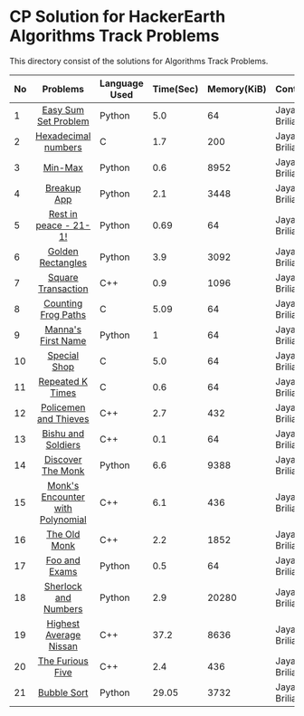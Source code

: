 # CP Solution for HackerEarth Algorithms Track Problems

This directory consist of the solutions for Algorithms Track Problems.

|**No**| **Problems**      | **Language Used** | **Time(Sec)** | **Memory(KiB)** | **Contributor** |
| ---- |:-----------------:| -------- | -------- | ---------- | ----------------- |
| 1 | [Easy Sum Set Problem](./easy_sum_set_problem.py) | Python | 5.0 | 64 | Jayaku Briliantio |
| 2 | [Hexadecimal numbers](./hexadecimal_numbers.c) | C | 1.7 | 200 | Jayaku Briliantio |
| 3 | [Min-Max](./min_max.py) | Python | 0.6 | 8952 | Jayaku Briliantio |
| 4 | [Breakup App](./breakup_app.py) | Python | 2.1 | 3448 | Jayaku Briliantio |
| 5 | [Rest in peace - 21-1!](./rest_in_peace_21_1.py) | Python | 0.69 | 64 | Jayaku Briliantio |
| 6 | [Golden Rectangles](./golden_rectangles.py) | Python | 3.9 | 3092 | Jayaku Briliantio |
| 7 | [Square Transaction](./square_transaction.cpp) | C++ | 0.9 | 1096 | Jayaku Briliantio |
| 8 | [Counting Frog Paths](./counting_frog_paths.c) | C | 5.09 | 64 | Jayaku Briliantio |
| 9 | [Manna's First Name](./manna_first_name.py) | Python | 1 | 64 | Jayaku Briliantio |
| 10 | [Special Shop](./special_shop.c) | C | 5.0 | 64 | Jayaku Briliantio |
| 11 | [Repeated K Times](./repeated_k_times.c) | C | 0.6 | 64 | Jayaku Briliantio |
| 12 | [Policemen and Thieves](./policemen_and_thieves.cpp) | C++ | 2.7 | 432 | Jayaku Briliantio |
| 13 | [Bishu and Soldiers](./bishu_and_soldiers.cpp) | C++ | 0.1 | 64 | Jayaku Briliantio |
| 14 | [Discover The Monk](./discover_the_monk.py) | Python | 6.6 | 9388 | Jayaku Briliantio |
| 15 | [Monk's Encounter with Polynomial](./monk_encounter_with_poly.cpp) | C++ | 6.1 | 436 | Jayaku Briliantio |
| 16 | [The Old Monk](./the_old_monk.cpp) | C++ | 2.2 | 1852 | Jayaku Briliantio |
| 17 | [Foo and Exams](./foo_and_exams.py) | Python | 0.5 | 64 | Jayaku Briliantio |
| 18 | [Sherlock and Numbers](./sherlock_and_numbers.py) | Python | 2.9 | 20280 | Jayaku Briliantio |
| 19 | [Highest Average Nissan](./highest_avergae_nissan.cpp) | C++ | 37.2 | 8636 | Jayaku Briliantio |
| 20 | [The Furious Five](./the_furious_five.cpp) | C++ | 2.4 | 436 | Jayaku Briliantio |
| 21 | [Bubble Sort](./bubble_sort.py) | Python | 29.05 | 3732 | Jayaku Briliantio |